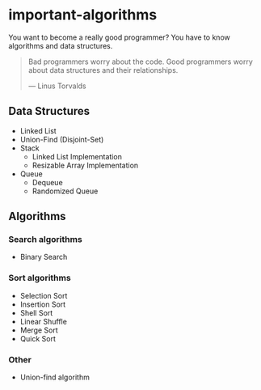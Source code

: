 # important-algorithms
You want to become a really good programmer? You have to know algorithms and data structures.

> Bad programmers worry about the code. Good programmers worry about data structures and their relationships.
>
> ― Linus Torvalds

## Data Structures

- Linked List
- Union-Find (Disjoint-Set)
- Stack
    - Linked List Implementation
    - Resizable Array Implementation
- Queue
    - Dequeue
    - Randomized Queue

## Algorithms

### Search algorithms

- Binary Search

### Sort algorithms

- Selection Sort
- Insertion Sort
- Shell Sort
- Linear Shuffle
- Merge Sort
- Quick Sort

### Other

- Union-find algorithm